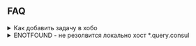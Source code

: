 ## FAQ
<details>
<summary>Как добавить задачу в хобо</summary>

1. Простой путь:
    * Перейти в раздел создания задачи: https://hobo.test.vertis.yandex-team.ru/create
        * Выбрать очередь
        * Нажать "Взять пример" - пэйлоад предзаполнится содержимым задачи из этой же очереди (при её наличии)
        * Нажать "Создать"
2. Сложный путь:
    * Получить в [hobo-api/swagger](http://hobo-api.vrts-slb.test.vertis.yandex.net/swagger/) задачу `GET /queue/{queue}/task` (не забудьте выбрать нужную очередь).
    * Найти там `payload`, например:
   ```json
       "payload": {
          "type": "external",
          "ids": [
            "CARS:1090498536-66349935"
          ]
        },
   ```
* Отправить этот `payload` в ручку создания таски `POST /queue/{queue}/task`, например:
  ```curl
  POST /api/1.x/queue/AUTO_RU_COMPLAINTS_VISUAL/task HTTP/1.1
  Content-Type: application/json
  {
    "payload": {
    "type": "external",
    "ids": [
      "CARS:1089444464-8124b162"
    ]
    }
  }
  ```
</details>

<details>
<summary>ENOTFOUND - не резолвится локально хост *.query.consul</summary>
https://wiki.yandex-team.ru/users/goodfella/consul-dns-na-rabochejj-mashine/ - тут bash-скрпит, его нужно сохранить к себе и выполнить от имени sudo.
</details> 


